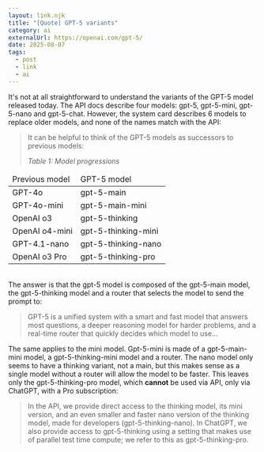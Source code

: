 ```yaml
---
layout: link.njk
title: "[Quote] GPT-5 variants"
category: ai
externalUrl: https://openai.com/gpt-5/
date: 2025-08-07
tags:
  - post
  - link
  - ai
---
```


It's not at all straightforward to understand the variants of the GPT-5 model released today. The API docs describe four models: gpt-5, gpt-5-mini, gpt-5-nano and gpt-5-chat. However, the system card describes 6 models to replace older models, and none of the names match with the API:

> It can be helpful to think of the GPT-5 models as successors to previous models:
>
> *Table 1: Model progressions*

<table>
<thead>
<td>Previous model</td><td>GPT-5 model</td>
</thead>
<tbody>
<tr><td>GPT-4o</td><td>gpt-5-main</td></tr>
<tr><td>GPT-4o-mini</td><td>gpt-5-main-mini</td></tr>
<tr><td>OpenAI o3</td><td>gpt-5-thinking</td></tr>
<tr><td>OpenAI o4-mini</td><td>gpt-5-thinking-mini</td></tr>
<tr><td>GPT-4.1-nano</td><td>gpt-5-thinking-nano</td></tr>
<tr><td>OpenAI o3 Pro</td><td>gpt-5-thinking-pro</td></tr>
</tbody>
</table>

<br />
The answer is that the gpt-5 model is composed of the gpt-5-main model, the gpt-5-thinking model and a router that selects the model to send the prompt to:

> GPT-5 is a unified system with a smart and fast model that answers most questions, a deeper reasoning model for harder problems, and a real-time router that quickly decides which model to use...

The same applies to the mini model. Gpt-5-mini is made of a gpt-5-main-mini model, a gpt-5-thinking-mini model and a router. The nano model only seems to have a thinking variant, not a main, but this makes sense as a single model without a router will allow the model to be faster. This leaves only the gpt-5-thinking-pro model, which **cannot** be used via API, only via ChatGPT, with a Pro subscription:

> In the API, we provide direct access to the thinking model, its mini version, and an even smaller and faster nano version of the thinking model, made for developers (gpt-5-thinking-nano). In ChatGPT, we also provide access to gpt-5-thinking using a setting that makes use of parallel test time compute; we refer to this as gpt-5-thinking-pro.
